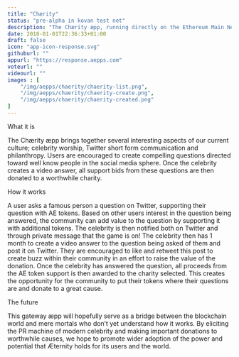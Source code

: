 ```yaml
---
title: "Chærity"
status: "pre-alpha in kovan test net"
description: "The Chærity æpp, running directly on the Ethereum Main Net, allows you to propose something and then put it to a yes or no vote within the community. This lets shareholders express meaningful opinions that can potentially change the system itself."
date: 2018-01-01T22:36:33+01:00
draft: false
icon: "app-icon-response.svg"
githuburl: ""
appurl: "https://response.aepps.com"
voteurl: ""
videourl: ""
images : [
	"/img/aepps/chaerity/chaerity-list.png",
	"/img/aepps/chaerity/chaerity-create.png",
	"/img/aepps/chaerity/chaerity-created.png"
]
---
```


<p class="question">What it is</p>
<p class="answer">The Chærity æpp brings together several interesting aspects of our current culture; celebrity worship, Twitter short form communication and philanthropy. Users are encouraged to create compelling questions directed toward well know people in the social media sphere. Once the celebrity creates a video answer, all support bids from these questions are then donated to a worthwhile charity.</p>

<p class="question">How it works</p>
<p class="answer">A user asks a famous person a question on Twitter, supporting their question with AE tokens. Based on other users interest in the question being answered, the community can add value to the question by supporting it with additional tokens. The celebrity is then notified both on Twitter and through private message that the game is on! The celebrity then has 1 month to create a video answer to the question being asked of them and post it on Twitter. They are encouraged to like and retweet this post to create buzz within their community in an effort to raise the value of the donation.
Once the celebrity has answered the question, all proceeds from the AE token support is then awarded to the charity selected. This creates the opportunity for the community to put their tokens where their questions are and donate to a great cause. </p>

<p class="question">The future</p>
<p class="answer">This gateway æpp will hopefully serve as a bridge between the blockchain world and mere mortals who don’t yet understand how it works. By eliciting the PR machine of modern celebrity and making important donations to worthwhile causes, we hope to promote wider adoption of the power and potential that Æternity holds for its users and the world.</p>
